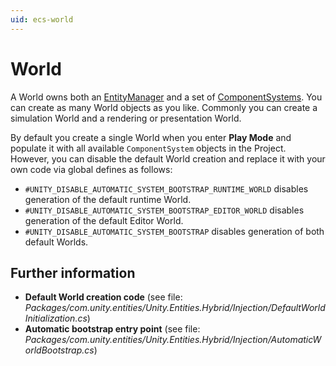 ```yaml
---
uid: ecs-world
---
```

# World

A World owns both an [EntityManager](xref:Unity.Entities.EntityManager) and a set of [ComponentSystems](component_system.md). You can create as many World objects as you like. Commonly you can create a simulation World and a rendering or presentation World.

By default you create a single World when you enter __Play Mode__ and populate it with all available `ComponentSystem` objects in the Project. However, you can disable the default World creation and replace it with your own code via global defines as follows:

* `#UNITY_DISABLE_AUTOMATIC_SYSTEM_BOOTSTRAP_RUNTIME_WORLD` disables generation of the default runtime World.
* `#UNITY_DISABLE_AUTOMATIC_SYSTEM_BOOTSTRAP_EDITOR_WORLD` disables generation of the default Editor World.
* `#UNITY_DISABLE_AUTOMATIC_SYSTEM_BOOTSTRAP` disables generation of both default Worlds.

## Further information

- **Default World creation code** (see file: _Packages/com.unity.entities/Unity.Entities.Hybrid/Injection/DefaultWorldInitialization.cs_)
- **Automatic bootstrap entry point** (see file:  _Packages/com.unity.entities/Unity.Entities.Hybrid/Injection/AutomaticWorldBootstrap.cs_) 

